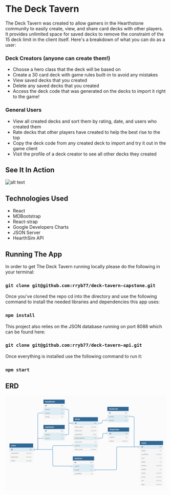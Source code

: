 # The Deck Tavern

The Deck Tavern was created to allow gamers in the Hearthstone community to easily create, view, and share card decks with other players. It provides unlimited space for saved decks to remove the constraint of the 15 deck limit in the client itself. Here's a breakdown of what you can do as a user:

### Deck Creators (anyone can create them!)
* Choose a hero class that the deck will be based on
* Create a 30 card deck with game rules built-in to avoid any mistakes
* View saved decks that you created
* Delete any saved decks that you created
* Access the deck code that was generated on the decks to import it right to the game!

### General Users
* View all created decks and sort them by rating, date, and users who created them
* Rate decks that other players have created to help the best rise to the top
* Copy the deck code from any created deck to import and try it out in the game client
* Visit the profile of a deck creator to see all other decks they created

## See It In Action

![alt text](https://github.com/rryb77/deck-tavern-capstone/blob/main/public/images/X8cnEqBMFS.gif "The Deck Tavern")

## Technologies Used

* React
* MDBootstrap
* React-strap
* Google Developers Charts
* JSON Server
* HearthSim API

## Running The App

In order to get The Deck Tavern running locally please do the following in your terminal:

### `git clone git@github.com:rryb77/deck-tavern-capstone.git`

Once you've cloned the repo cd into the directory and use the following command to install the needed libraries and dependencies this app uses:

### `npm install`

This project also relies on the JSON database running on port 8088 which can be found here:

### `git clone git@github.com:rryb77/deck-tavern-api.git`

Once everything is installed use the following command to run it:

### `npm start`

## ERD

![](ERD.png)
